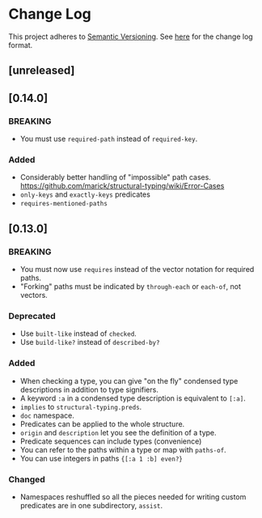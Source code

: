 # Change Log
This project adheres to [Semantic Versioning](http://semver.org/).
See [here](http://keepachangelog.com/) for the change log format. 

## [unreleased]

## [0.14.0]

### BREAKING

- You must use `required-path` instead of `required-key`.

### Added
- Considerably better handling of "impossible" path cases. https://github.com/marick/structural-typing/wiki/Error-Cases
- `only-keys` and `exactly-keys` predicates
- `requires-mentioned-paths`

## [0.13.0]

### BREAKING

- You must now use `requires` instead of the vector notation for required paths.
- "Forking" paths must be indicated by `through-each` or `each-of`, not vectors.

### Deprecated

- Use `built-like` instead of `checked`.
- Use `build-like?` instead of `described-by?`

### Added

- When checking a type, you can give "on the fly" condensed type descriptions in addition
  to type signifiers.
- A keyword `:a` in a condensed type description is equivalent to `[:a]`.
- `implies` to `structural-typing.preds`.
- `doc` namespace.
- Predicates can be applied to the whole structure.
- `origin` and `description` let you see the definition of a type.
- Predicate sequences can include types (convenience)
- You can refer to the paths within a type or map with `paths-of`.
- You can use integers in paths `{[:a 1 :b] even?}`

### Changed

- Namespaces reshuffled so all the pieces needed for writing custom predicates
  are in one subdirectory, `assist`.
